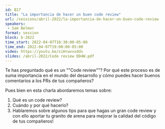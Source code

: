 ```yaml
---
id: B17
title: "La importancia de hacer un buen code review"
url: /sessions/abril-2022/la-importancia-de-hacer-un-buen-code-review
speakers:
 - Sam Belmor
format: session
block: b-2022
time_start: 2022-04-07T18:30:00-05:00
time_end: 2022-04-07T19:00:00-05:00
video: https://youtu.be/siHrwvvxdds
slides: /abril-2022/Code review DD4W.pdf
---
```


Te has preguntado qué es un ""Code review""? Por qué este proceso es de suma importancia en el mundo del desarrollo y cómo puedes hacer buenos comentarios a los PRs de tus compañeros? 

Pues bien en esta charla abordaremos temas sobre:

1. Qué es un code review?
2. Cuándo y por qué hacerlo?
3. Hablaremos sobre algunos tips para que hagas un gran code review y con ello aportar tu granito de arena para mejorar la calidad del código de tus compañeros!
